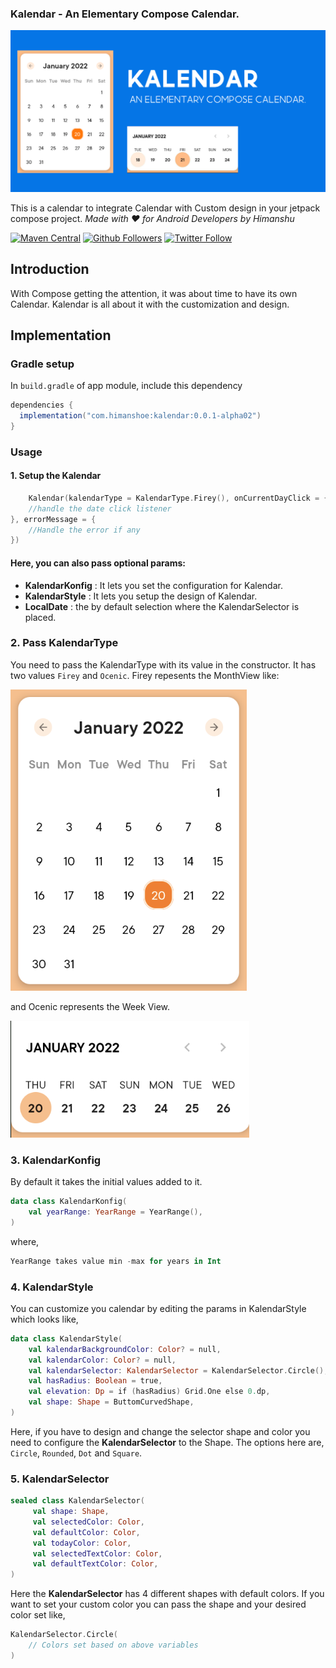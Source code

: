### Kalendar - An Elementary Compose Calendar.

![Kalendar](art/kalendar.png)

This is a calendar to integrate Calendar with Custom design in your jetpack compose project.
_Made with ❤️ for Android Developers by Himanshu_

[![Maven Central](https://img.shields.io/maven-central/v/com.himanshoe/kalendar)](https://search.maven.org/artifact/com.himanshoe/kalendar)
[![Github Followers](https://img.shields.io/github/followers/hi-manshu?label=Follow&style=social)](https://github.com/hi-manshu)
[![Twitter Follow](https://img.shields.io/twitter/follow/hi_man_shoe?label=Follow&style=social)](https://twitter.com/hi_man_shoe)

## Introduction

With Compose getting the attention, it was about time to have its own Calendar. Kalendar is all
about it with the customization and design.

## Implementation

### Gradle setup

In `build.gradle` of app module, include this dependency

```gradle
dependencies {
  implementation("com.himanshoe:kalendar:0.0.1-alpha02")
}
```

### Usage

#### 1. Setup the Kalendar

```kotlin
    Kalendar(kalendarType = KalendarType.Firey(), onCurrentDayClick = {
    //handle the date click listener                                                       
}, errorMessage = {
    //Handle the error if any
})
```

#### Here, you can also pass optional params:

- **KalendarKonfig** : It lets you set the configuration for Kalendar.
- **KalendarStyle** : It lets you setup the design of Kalendar.
- **LocalDate** : the by default selection where the KalendarSelector is placed.

### 2. Pass KalendarType

You need to pass the KalendarType with its value in the constructor. It has two values `Firey`
and `Ocenic`. Firey repesents the MonthView like:

![Kalendar](art/firey-kalendar.png)

and Ocenic represents the Week View.

![Kalendar](art/oceanic-kalendar.png)

### 3. KalendarKonfig

By default it takes the initial values added to it.

```kotlin
data class KalendarKonfig(
    val yearRange: YearRange = YearRange(),
)
```

where,

```kotlin
YearRange takes value min -max for years in Int
```

### 4. KalendarStyle

You can customize you calendar by editing the params in KalendarStyle which looks like,

```kotlin
data class KalendarStyle(
    val kalendarBackgroundColor: Color? = null,
    val kalendarColor: Color? = null,
    val kalendarSelector: KalendarSelector = KalendarSelector.Circle(),
    val hasRadius: Boolean = true,
    val elevation: Dp = if (hasRadius) Grid.One else 0.dp,
    val shape: Shape = ButtomCurvedShape,
)
```

Here, if you have to design and change the selector shape and color you need to configure the
**KalendarSelector** to the Shape. The options here are, `Circle`, `Rounded`, `Dot` and `Square`.

### 5. KalendarSelector
```kotlin
sealed class KalendarSelector(
     val shape: Shape,
     val selectedColor: Color,
     val defaultColor: Color,
     val todayColor: Color,
     val selectedTextColor: Color,
     val defaultTextColor: Color,
) 
```
Here the **KalendarSelector** has 4 different shapes with default colors. If you want to set your custom color you can pass the shape and your desired color set like,
```kotlin
KalendarSelector.Circle(
    // Colors set based on above variables
)
```
